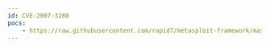 ```yaml
---
id: CVE-2007-3280
pocs:
    - https://raw.githubusercontent.com/rapid7/metasploit-framework/master/modules/exploits/linux/postgres/postgres_payload.rb
---
```

